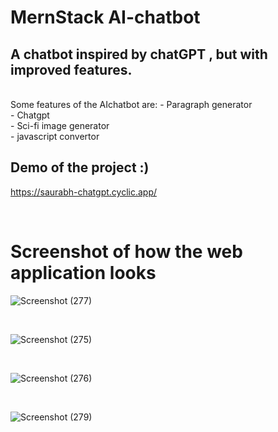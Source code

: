 # MernStack AI-chatbot 

## A chatbot inspired by chatGPT , but with improved features.
<br>
Some features of the AIchatbot are:
- Paragraph generator
<br>
- Chatgpt<br>
- Sci-fi image generator <br>
- javascript convertor <br>

## Demo of the project :)

https://saurabh-chatgpt.cyclic.app/

<br>

# Screenshot of how the web application looks

![Screenshot (277)](https://user-images.githubusercontent.com/109866847/231044309-6ac59238-ad4f-494d-ac3d-a4aef8d1bbbd.png)

<br>

![Screenshot (275)](https://user-images.githubusercontent.com/109866847/231044267-3d73764a-3c94-43e2-b8c9-73896ea01140.png)

<br>

![Screenshot (276)](https://user-images.githubusercontent.com/109866847/231044371-7bd41b73-724c-4918-a623-97e24578ddd8.png)

<br>

![Screenshot (279)](https://user-images.githubusercontent.com/109866847/231044382-5b6dce9f-3501-4d60-b8a9-f4163275bbb6.png)
